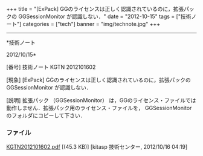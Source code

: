 ﻿+++
title = "[ExPack] GGのライセンスは正しく認識されているのに，拡張パックの GGSessionMonitor が認識しない．"
date = "2012-10-15"
tags = ["技術ノート"]
categories = ["tech"]
banner = "img/technote.jpg"
+++

-----------------------------------------------------------------------------------------------------------------------------

*技術ノート

2012/10/15*


[番号]
技術ノート KGTN 2012101602

[現象]
[ExPack] GGのライセンスは正しく認識されているのに，拡張パックの
GGSessionMonitor が認識しない．

[説明]
拡張パック （GGSessionMonitor）
は，GGのライセンス・ファイルでは動作しません．拡張パック用のライセンス・ファイルを，
GGSessionMonitor のフォルダにコピーして下さい．


### ファイル

 
 


[KGTN2012101602.pdf](http://techreport.kitasp.net/attachments/download/1037/KGTN2012101602.pdf)
 [(45.3 KB)] [kitasp 技術センター, 2012/10/16
04:19]


 


 

